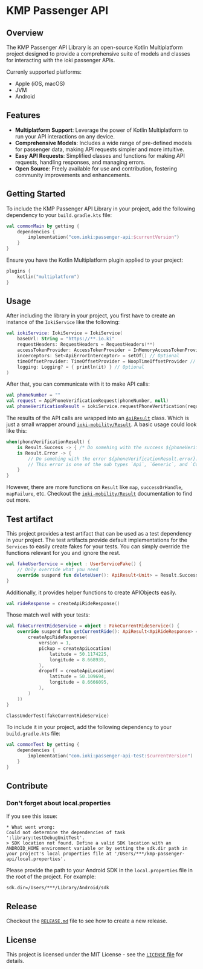 # KMP Passenger API

## Overview

The KMP Passenger API Library is an open-source Kotlin Multiplatform project
designed to provide a comprehensive suite of models and classes for interacting with the ioki passenger APIs.

Currenly supported platforms:
* Apple (iOS, macOS)
* JVM
* Android

## Features

- **Multiplatform Support**: Leverage the power of Kotlin Multiplatform to run your API interactions on any device.
- **Comprehensive Models**: Includes a wide range of pre-defined models for passenger data, making API requests simpler and more intuitive.
- **Easy API Requests**: Simplified classes and functions for making API requests, handling responses, and managing errors.
- **Open Source**: Freely available for use and contribution, fostering community improvements and enhancements.

## Getting Started

To include the KMP Passenger API Library in your project, add the following dependency to your `build.gradle.kts` file:
```kotlin
val commonMain by getting {
    dependencies {
        implementation("com.ioki:passenger-api:$currentVersion")
    }
}
```

Ensure you have the Kotlin Multiplatform plugin applied to your project:

```kotlin
plugins {
    kotlin("multiplatform")
}
```

## Usage

After including the library in your project, you first have to create an instance of the `IokiService` like the following:
```kotlin
val iokiService: IokiService = IokiService(
    baseUrl: String = "https://**.io.ki"
    requestHeaders: RequestHeaders = RequestHeaders(**)
    accessTokenProvider: AccessTokenProvider = InMemoryAccessTokenProvider()
    incerceptors: Set<ApiErrorInterceptor> = setOf() // Optional
    timeOffsetProvider: TimeOffsetProvider = NoopTimeOffsetProvider // Optional
    logging: Logging? = { println(it) } // Optional
)
```

After that, you can communicate with it to make API calls:
```kotlin
val phoneNumber = ""
val request = ApiPhoneVerificationRequest(phoneNumber, null)
val phoneVerificationResult = iokiService.requestPhoneVerification(request)
```

The results of the API calls are wrapped into an [`ApiResult`](library/src/commonMain/kotlin/com/ioki/passenger/api/result/Result.kt) class.
Which is just a small wrapper around [`ioki-mobility/Result`](https://github.com/ioki-mobility/Result).
A basic usage could look like this:
```kotlin
when(phoneVerificationResult) {
    is Result.Success -> { /* Do somehing with the success ${phoneVerificationResult.value} */ }
    is Result.Error -> {
        // Do somehing with the error ${phoneVerificationResult.error}.
        // This error is one of the sub types `Api`, `Generic`, and `Connectivity`
    }
}
```

However, there are more functions on `Result` like `map`, `successOrHandle`, `mapFailure`, etc.
Checkout the [`ioki-mobility/Result`](https://github.com/ioki-mobility/Result) documentation to find out more.

## Test artifact

This project provides a test artifact that can be used as a test dependency in your project.
The test artifacts provide default implementations for the `Services` to easily create fakes for your tests. You can simply override the functions relevant for you and ignore the rest.
```kotlin
val fakeUserService = object : UserServiceFake() {
    // Only override what you need
    override suspend fun deleteUser(): ApiResult<Unit> = Result.Success(SuccessData(Unit))
}
```

Additionally, it provides helper functions to create APIObjects easily.
```kotlin
val rideResponse = createApiRideResponse()
```

Those match well with your tests:
```kotlin
val fakeCurrentRideService = object : FakeCurrentRideService() {
    override suspend fun getCurrentRide(): ApiResult<ApiRideResponse> = Result.Success(SuccessData(
        createApiRideResponse(
            version = 1,
            pickup = createApiLocation(
                latitude = 50.1174225,
                longitude = 8.668939,
            ),
            dropoff = createApiLocation(
                latitude = 50.109694,
                longitude = 8.6666095,
            ),
        )
    ))
}

ClassUnderTest(fakeCurrentRideService)
```

To include it in your project, add the following dependency to your `build.gradle.kts` file:
```kotlin
val commonTest by getting {
    dependencies {
        implementation("com.ioki:passenger-api-test:$currentVersion")
    }
}
```

## Contribute
### Don't forget about local.properties

If you see this issue:

```
* What went wrong:
Could not determine the dependencies of task ':library:testDebugUnitTest'.
> SDK location not found. Define a valid SDK location with an ANDROID_HOME environment variable or by setting the sdk.dir path in your project's local properties file at '/Users/***/kmp-passenger-api/local.properties'.
```

Please provide the path to your Android SDK in the `local.properties` file in the root of the project. For example:

```
sdk.dir=/Users/***/Library/Android/sdk
```

## Release
Checkout the [`RELEASE.md`](RELEASE.md) file to see how to create a new release.

## License

This project is licensed under the MIT License - see the [`LICENSE` file](LICENSE) for details.
